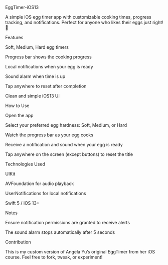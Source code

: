 EggTimer-iOS13

A simple iOS egg timer app with customizable cooking times, progress tracking, and notifications. Perfect for anyone who likes their eggs just right! 🥚

Features

Soft, Medium, Hard egg timers

Progress bar shows the cooking progress

Local notifications when your egg is ready

Sound alarm when time is up

Tap anywhere to reset after completion

Clean and simple iOS13 UI

How to Use

Open the app

Select your preferred egg hardness: Soft, Medium, or Hard

Watch the progress bar as your egg cooks

Receive a notification and sound when your egg is ready

Tap anywhere on the screen (except buttons) to reset the title

Technologies Used

UIKit

AVFoundation for audio playback

UserNotifications for local notifications

Swift 5 / iOS 13+

Notes

Ensure notification permissions are granted to receive alerts

The sound alarm stops automatically after 5 seconds

Contribution

This is my custom version of Angela Yu’s original EggTimer from her iOS course.
Feel free to fork, tweak, or experiment!

